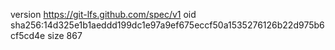 version https://git-lfs.github.com/spec/v1
oid sha256:14d325e1b1aeddd199dc1e97a9ef675eccf50a1535276126b22d975b6cf5cd4e
size 867

